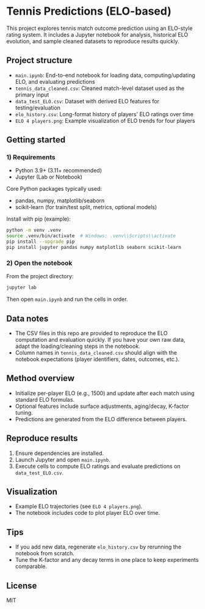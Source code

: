 # Tennis Predictions (ELO-based)

This project explores tennis match outcome prediction using an ELO-style rating system. It includes a Jupyter notebook for analysis, historical ELO evolution, and sample cleaned datasets to reproduce results quickly.

## Project structure

- `main.ipynb`: End-to-end notebook for loading data, computing/updating ELO, and evaluating predictions
- `tennis_data_cleaned.csv`: Cleaned match-level dataset used as the primary input
- `data_test_ELO.csv`: Dataset with derived ELO features for testing/evaluation
- `elo_history.csv`: Long-format history of players' ELO ratings over time
- `ELO 4 players.png`: Example visualization of ELO trends for four players

## Getting started

### 1) Requirements

- Python 3.9+ (3.11+ recommended)
- Jupyter (Lab or Notebook)

Core Python packages typically used:

- pandas, numpy, matplotlib/seaborn
- scikit-learn (for train/test split, metrics, optional models)

Install with pip (example):

```bash
python -m venv .venv
source .venv/bin/activate  # Windows: .venv\\Scripts\\activate
pip install --upgrade pip
pip install jupyter pandas numpy matplotlib seaborn scikit-learn
```

### 2) Open the notebook

From the project directory:

```bash
jupyter lab
```

Then open `main.ipynb` and run the cells in order.

## Data notes

- The CSV files in this repo are provided to reproduce the ELO computation and evaluation quickly. If you have your own raw data, adapt the loading/cleaning steps in the notebook.
- Column names in `tennis_data_cleaned.csv` should align with the notebook expectations (player identifiers, dates, outcomes, etc.).

## Method overview

- Initialize per-player ELO (e.g., 1500) and update after each match using standard ELO formulas.
- Optional features include surface adjustments, aging/decay, K-factor tuning.
- Predictions are generated from the ELO difference between players.

## Reproduce results

1. Ensure dependencies are installed.
2. Launch Jupyter and open `main.ipynb`.
3. Execute cells to compute ELO ratings and evaluate predictions on `data_test_ELO.csv`.

## Visualization

- Example ELO trajectories (see `ELO 4 players.png`).
- The notebook includes code to plot player ELO over time.

## Tips

- If you add new data, regenerate `elo_history.csv` by rerunning the notebook from scratch.
- Tune the K-factor and any decay terms in one place to keep experiments comparable.

## License

MIT

